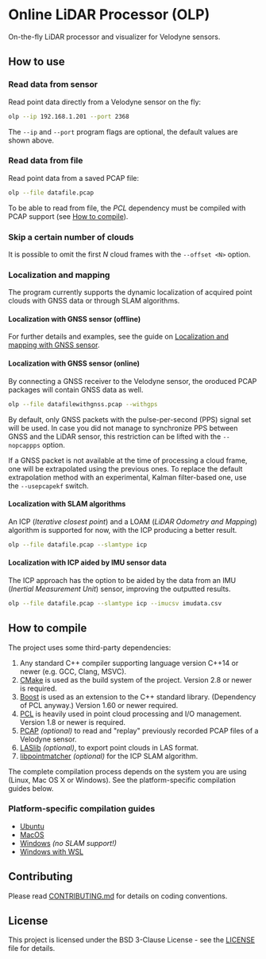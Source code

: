 # Online LiDAR Processor (OLP)

On-the-fly LiDAR processor and visualizer for Velodyne sensors.

## How to use

### Read data from sensor
Read point data directly from a Velodyne sensor on the fly:
```bash
olp --ip 192.168.1.201 --port 2368
```
The `--ip` and `--port` program flags are optional, the default values are shown above.

### Read data from file
Read point data from a saved PCAP file:
```bash
olp --file datafile.pcap
```
To be able to read from file, the *PCL* dependency must be compiled with PCAP support (see [How to compile](#how-to-compile)).

### Skip a certain number of clouds
It is possible to omit the first *N* cloud frames with the `--offset <N>` option.

### Localization and mapping
The program currently supports the dynamic localization of acquired point clouds with GNSS data or through SLAM algorithms.

#### Localization with GNSS sensor (offline)
For further details and examples, see the guide on [Localization and mapping with GNSS sensor](doc/LOCALIZATION_GNSS.md).

#### Localization with GNSS sensor (online)
By connecting a GNSS receiver to the Velodyne sensor, the oroduced PCAP packages will contain GNSS data as well.
```bash
olp --file datafilewithgnss.pcap --withgps
```
By default, only GNSS packets with the pulse-per-second (PPS) signal set will be used. In case you did not manage to synchronize PPS between GNSS and the LiDAR sensor, this restriction can be lifted with the `--nopcappps` option.

If a GNSS packet is not available at the time of processing a cloud frame, one will be extrapolated using the previous ones. To replace the default extrapolation method with an experimental, Kalman filter-based one, use the `--usepcapekf` switch.

#### Localization with SLAM algorithms
An ICP (*Iterative closest point*) and a LOAM (*LiDAR Odometry and Mapping*) algorithm is supported for now, with the ICP producing a better result.
```bash
olp --file datafile.pcap --slamtype icp
```

#### Localization with ICP aided by IMU sensor data
The ICP approach has the option to be aided by the data from an IMU (*Inertial Measurement Unit*) sensor, improving the outputted results.
```bash
olp --file datafile.pcap --slamtype icp --imucsv imudata.csv
```

## How to compile

The project uses some third-party dependencies:
 1. Any standard C++ compiler supporting language version C++14 or newer (e.g. GCC, Clang, MSVC).
 2. [CMake](https://cmake.org/) is used as the build system of the project. Version 2.8 or newer is required.
 3. [Boost](https://www.boost.org/) is used as an extension to the C++ standard library. (Dependency of PCL anyway.) Version 1.60 or newer required.
 4. [PCL](http://pointclouds.org/) is heavily used in point cloud processing and I/O management. Version 1.8 or newer is required.
 5. [PCAP](https://en.wikipedia.org/wiki/Pcap) *(optional)* to read and "replay" previously recorded PCAP files of a Velodyne sensor.
 6. [LASlib](https://github.com/LAStools/LAStools/tree/master/LASlib/) *(optional)*, to export point clouds in LAS format.
 7. [libpointmatcher](https://github.com/ethz-asl/libpointmatcher) *(optional)* for the ICP SLAM algorithm.

The complete compilation process depends on the system you are using (Linux, Mac OS X or Windows). See the platform-specific compilation guides below.

### Platform-specific compilation guides

 * [Ubuntu](doc/INSTALL_UBUNTU.md)
 * [MacOS](doc/INSTALL_MACOS.md)
 * [Windows](doc/INSTALL_WINDOWS.md) *(no SLAM support!)*
 * [Windows with WSL](doc/INSTALL_WINDOWS_WSL.md)

## Contributing

Please read [CONTRIBUTING.md](CONTRIBUTING.md) for details on coding conventions.

## License

This project is licensed under the BSD 3-Clause License - see the [LICENSE](LICENSE) file for details.
